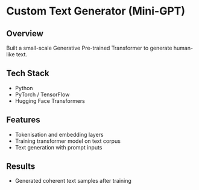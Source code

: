 # Custom Text Generator (Mini-GPT)

## Overview
Built a small-scale Generative Pre-trained Transformer to generate human-like text.

## Tech Stack
- Python
- PyTorch / TensorFlow
- Hugging Face Transformers

## Features
- Tokenisation and embedding layers
- Training transformer model on text corpus
- Text generation with prompt inputs

## Results
- Generated coherent text samples after training
